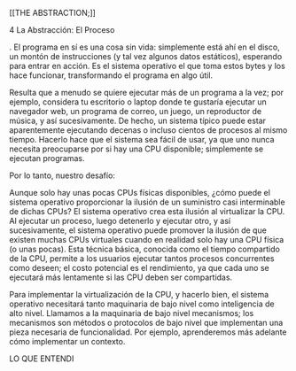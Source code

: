 

[[THE ABSTRACTION;]]

4 La Abstracción: El Proceso

. El programa en sí es una cosa sin vida: simplemente está ahí en el disco, un montón de instrucciones (y tal vez algunos datos estáticos), esperando para entrar en acción. Es el sistema operativo el que toma estos bytes y los hace funcionar, transformando el programa en algo útil.

Resulta que a menudo se quiere ejecutar más de un programa a la vez; por ejemplo, considera tu escritorio o laptop donde te gustaría ejecutar un navegador web, un programa de correo, un juego, un reproductor de música, y así sucesivamente. De hecho, un sistema típico puede estar aparentemente ejecutando decenas o incluso cientos de procesos al mismo tiempo. Hacerlo hace que el sistema sea fácil de usar, ya que uno nunca necesita preocuparse por si hay una CPU disponible; simplemente se ejecutan programas.

Por lo tanto, nuestro desafío:

Aunque solo hay unas pocas CPUs físicas disponibles, ¿cómo puede el sistema operativo proporcionar la ilusión de un suministro casi interminable de dichas CPUs? El sistema operativo crea esta ilusión al virtualizar la CPU. Al ejecutar un proceso, luego detenerlo y ejecutar otro, y así sucesivamente, el sistema operativo puede promover la ilusión de que existen muchas CPUs virtuales cuando en realidad solo hay una CPU física (o unas pocas). Esta técnica básica, conocida como el tiempo compartido de la CPU, permite a los usuarios ejecutar tantos procesos concurrentes como deseen; el costo potencial es el rendimiento, ya que cada uno se ejecutará más lentamente si las CPU deben ser compartidas.

Para implementar la virtualización de la CPU, y hacerlo bien, el sistema operativo necesitará tanto maquinaria de bajo nivel como inteligencia de alto nivel. Llamamos a la maquinaria de bajo nivel mecanismos; los mecanismos son métodos o protocolos de bajo nivel que implementan una pieza necesaria de funcionalidad. Por ejemplo, aprenderemos más adelante cómo implementar un contexto.



LO QUE ENTENDI 
